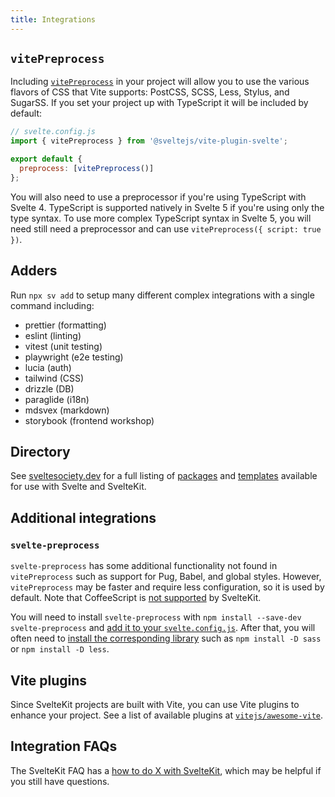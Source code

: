 ```yaml
---
title: Integrations
---
```


## `vitePreprocess`

Including [`vitePreprocess`](https://github.com/sveltejs/vite-plugin-svelte/blob/main/docs/preprocess.md) in your project will allow you to use the various flavors of CSS that Vite supports: PostCSS, SCSS, Less, Stylus, and SugarSS. If you set your project up with TypeScript it will be included by default:

```js
// svelte.config.js
import { vitePreprocess } from '@sveltejs/vite-plugin-svelte';

export default {
  preprocess: [vitePreprocess()]
};
```

You will also need to use a preprocessor if you're using TypeScript with Svelte 4. TypeScript is supported natively in Svelte 5 if you're using only the type syntax. To use more complex TypeScript syntax in Svelte 5, you will need still need a preprocessor and can use `vitePreprocess({ script: true })`.

## Adders

Run `npx sv add` to setup many different complex integrations with a single command including:
- prettier (formatting)
- eslint (linting)
- vitest (unit testing)
- playwright (e2e testing)
- lucia (auth)
- tailwind (CSS)
- drizzle (DB)
- paraglide (i18n)
- mdsvex (markdown)
- storybook (frontend workshop)

## Directory

See [sveltesociety.dev](https://sveltesociety.dev/) for a full listing of [packages](https://sveltesociety.dev/packages) and [templates](https://sveltesociety.dev/templates) available for use with Svelte and SvelteKit.

## Additional integrations

### `svelte-preprocess`

`svelte-preprocess` has some additional functionality not found in `vitePreprocess` such as support for Pug, Babel, and global styles. However, `vitePreprocess` may be faster and require less configuration, so it is used by default. Note that CoffeeScript is [not supported](https://github.com/sveltejs/kit/issues/2920#issuecomment-996469815) by SvelteKit.

You will need to install `svelte-preprocess` with `npm install --save-dev svelte-preprocess` and [add it to your `svelte.config.js`](https://github.com/sveltejs/svelte-preprocess/blob/main/docs/usage.md#with-svelte-config). After that, you will often need to [install the corresponding library](https://github.com/sveltejs/svelte-preprocess/blob/main/docs/getting-started.md) such as `npm install -D sass` or `npm install -D less`.

## Vite plugins

Since SvelteKit projects are built with Vite, you can use Vite plugins to enhance your project. See a list of available plugins at [`vitejs/awesome-vite`](https://github.com/vitejs/awesome-vite?tab=readme-ov-file#plugins).

## Integration FAQs

The SvelteKit FAQ has a [how to do X with SvelteKit](./faq#How-do-I-use-X-with-SvelteKit), which may be helpful if you still have questions.
